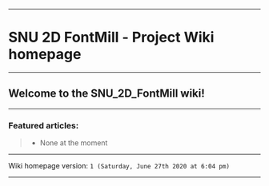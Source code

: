 
***

# SNU 2D FontMill - Project Wiki homepage

***

## Welcome to the SNU_2D_FontMill wiki!

***

### Featured articles:

> * None at the moment

***

Wiki homepage version: `1 (Saturday, June 27th 2020 at 6:04 pm)`

***
